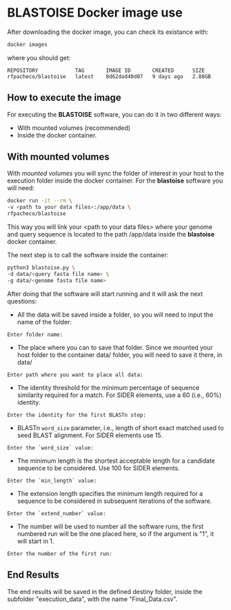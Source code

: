 # BLASTOISE Docker image use

After downloading the docker image, you can check its existance with:

```bash
docker images
```
where you should get:

```text
REPOSITORY            TAG       IMAGE ID       CREATED      SIZE
rfpacheco/blastoise   latest    8d62dad40d07   9 days ago   2.88GB
```

## How to execute the image

For executing the **BLASTOISE** software, you can do it in two different ways:

- With mounted volumes (recommended)
- Inside the docker container.

## With mounted volumes

With _mounted volumes_ you will sync the folder of interest in your host to the execution folder inside the docker container. For the **blastoise** software you will need:

```bash
docker run -it --rm \
-v <path to your data files>:/app/data \
rfpacheco/blastoise
```

This way you will link your \<path to your data files\> where your genome and query sequence is located to the path /app/data inside the **blastoise** docker container.

The next step is to call the software inside the container:

```bash
python3 blastoise.py \
-d data/<query fasta file name> \
-g data/<genome fasta file name>
```

After doing that the software will start running and it will ask the next questions:

- All the data will be saved inside a folder, so you will need to input the name of the folder:
```text
Enter folder name:
```

- The place where you can to save that folder. Since we mounted your host <path to data> folder to the container data/ folder, you will need to save it there, in data/
```text
Enter path where you want to place all data:
```

- The identity threshold for the minimum percentage of sequence similarity required for a match. For SIDER elements, use a 60 (i.e., 60%) identity.
```text
Enter the identity for the first BLASTn step: 
```

- BLASTn `word_size` parameter, i.e., length of short exact matched used to seed BLAST alignment. For SIDER elements use 15.
```text
Enter the `word_size` value:
```

- The minimum length is the shortest acceptable length for a candidate sequence to be considered. Use 100 for SIDER elements.
```text 
Enter the `min_length` value:
```

- The extension length specifies the minimum length required for a sequence to be considered in subsequent iterations of the software.
```text 
Enter the `extend_number` value:
```

- The number will be used to number all the software runs, the first numbered run will be the one placed here, so if the argument is "1", it will start in 1.
```text 
Enter the number of the first run: 
```

## End Results

The end results will be saved in the defined destiny folder, inside the subfolder "execution_data", with the name "Final_Data.csv".